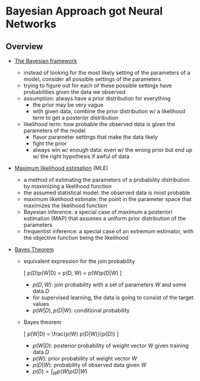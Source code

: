 # Bayesian Approach got Neural Networks

## Overview

+ [The Bayesian framework](../ML/MLNN-Hinton/09-Overfitting.md#94-introduction-to-the-bayesian-approach)
  + instead of looking for the most likely setting of the parameters of a model, consider all possible settings of the parameters
  + trying to figure out for each of these possible settings have probabilities given the data we observed
  + assumption: always have a prior distribution for everything
    + the prior may be very vague
    + with given data, combine the prior distribution w/ a likelihood term to get a posterior distribution
  + likelihood term: how probable the observed data is given the parameters of the model
    + flavor parameter settings that make the data likely
    + fight the prior
    + always win w/ enough data: even w/ the wrong prior but end up w/ the right hypothesis if awful of data

+ [Maximum likelihood estimation](https://en.wikipedia.org/wiki/Maximum_likelihood_estimation) (MLE)
  + a method of estimating the parameters of a probability distribution by maximizing a likelihood function
  + the assumed statistical model: the observed data is most probable
  + maximum likelihood estimate: the point in the parameter space that maximizes the likelihood function
  + Bayesian inference: a special case of maximum a posteriori estimation (MAP) that assumes a uniform prior distribution of the parameters
  + frequentist inference: a special case of an extremum estimator, with the objective function being the likelihood

+ [Bayes Theorem](../ML/MLNN-Hinton/09-Overfitting.md#94-introduction-to-the-bayesian-approach)
  + equivalent expression for the join probability
  
    \[ p(D)p(W|D) = p(D, W) = p(W)p(D|W) \]

    + $p(D, W)$: join probability with a set of parameters $W$ and some data $D$
    + for supervised learning, the data is going to consist of the target values
    + $p(W|D), p(D|W)$: conditional probability

  + Bayes theorem

    \[ p(W|D) = \frac{p(W) p(D|W)}{p(D)} \]

    + $p(W|D)$: posterior probability of weight vector $W$ given training data $D$
    + $p(W)$: prior probability of weight vector $W$
    + $p(D|W)$: probability of observed data given $W$
    + $p(D) = \int_W p(W)p(D|W)$




